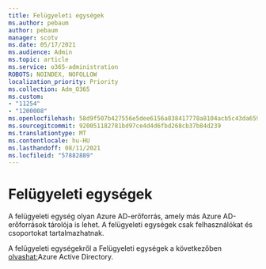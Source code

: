 ```yaml
---
title: Felügyeleti egységek
ms.author: pebaum
author: pebaum
manager: scotv
ms.date: 05/17/2021
ms.audience: Admin
ms.topic: article
ms.service: o365-administration
ROBOTS: NOINDEX, NOFOLLOW
localization_priority: Priority
ms.collection: Adm_O365
ms.custom:
- "11254"
- "1200008"
ms.openlocfilehash: 58d9f507b427556e5dee6156a838417778a8104acb5c43da659749fb738bd6eb
ms.sourcegitcommit: 920051182781bd97ce4d4d6fbd268cb37b84d239
ms.translationtype: MT
ms.contentlocale: hu-HU
ms.lasthandoff: 08/11/2021
ms.locfileid: "57882889"
---
```

# <a name="administrative-units"></a>Felügyeleti egységek

A felügyeleti egység olyan Azure AD-erőforrás, amely más Azure AD-erőforrások tárolója is lehet. A felügyeleti egységek csak felhasználókat és csoportokat tartalmazhatnak.

A felügyeleti egységekről a Felügyeleti egységek a következőben [olvashat:](https://docs.microsoft.com/azure/active-directory/roles/administrative-units)Azure Active Directory.